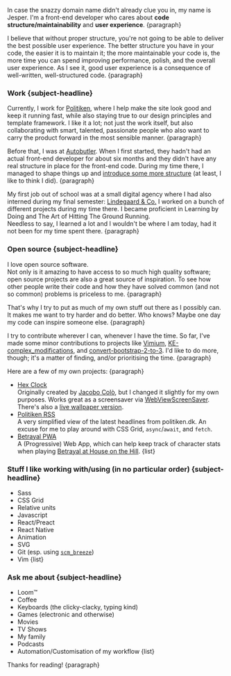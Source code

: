 In case the snazzy domain name didn't already clue you in, my name is Jesper. I'm a front-end developer who cares about **code structure/maintainability** and **user experience**. {paragraph}

I believe that without proper structure, you're not going to be able to deliver the best possible user experience. The better structure you have in your code, the easier it is to maintain it; the more maintainable your code is, the more time you can spend improving performance, polish, and the overall user experience. As I see it, good user experience is a consequence of well-written, well-structured code. {paragraph}

### Work {subject-headline}

Currently, I work for [Politiken](//pol.dk), where I help make the site look good and keep it running fast, while also staying true to our design principles and template framework. I like it a lot; not just the work itself, but also collaborating with smart, talented, passionate people who also want to carry the product forward in the most sensible manner. {paragraph}

Before that, I was at [Autobutler](//autobutler.dk). When I first started, they hadn't had an actual front-end developer for about six months and they didn't have any real structure in place for the front-end code. During my time there, I managed to shape things up and [introduce some more structure](//autobutler.dk/design)
(at least, I like to think I did). {paragraph}

My first job out of school was at a small digital agency where I had also interned during my final semester: [Lindegaard & Co.](//lindegaard.dk)
I worked on a bunch of different projects during my time there. I became proficient in Learning by Doing and The Art of Hitting The Ground Running.  
Needless to say, I learned a lot and I wouldn't be where I am today, had it not been for my time spent there. {paragraph}

### Open source {subject-headline}

I love open source software.  
Not only is it amazing to have access to so much high quality software; open source projects are also a great source of inspiration. To see how other people write their code and how they have solved common (and not so common) problems is priceless to me. {paragraph}

That's why I try to put as much of my own stuff out there as I possibly can. It makes me want to try harder and do better. Who knows? Maybe one day my code can inspire someone else. {paragraph}

I try to contribute wherever I can, whenever I have the time. So far, I've made some minor contributions to projects like [Vimium](//github.com/philc/vimium), [KE-complex_modifications](//github.com/pqrs-org/KE-complex_modifications), and [convert-bootstrap-2-to-3](//github.com/natecavanaugh/convert-bootstrap-2-to-3). I'd like to do more, though; it's a matter of finding, and/or prioritising the time. {paragraph}

Here are a few of my own projects: {paragraph}

* [Hex Clock](//github.com/bingocaller/hex-clock)  
Originally created by [Jacobo Colò](//jacopocolo.com/hexclock/), but I changed it slightly for my own purposes. Works great as a screensaver via [WebViewScreenSaver](//github.com/liquidx/webviewscreensaver). There's also a [live wallpaper version](//github.com/bingocaller/hex_clock_wallpaper).
* [Politiken RSS](//github.com/bingocaller/pol-rss)  
A very simplified view of the latest headlines from politiken.dk. An excuse for me to play around with CSS Grid, `async`/`await`, and `fetch`.
* [Betrayal PWA](//github.com/bingocaller/betrayal-pwa)  
A (Progressive) Web App, which can help keep track of character stats when playing [Betrayal at House on the Hill](//en.wikipedia.org/wiki/Betrayal_at_House_on_the_Hill).
{list}

### Stuff I like working with/using (in no particular order) {subject-headline}

* Sass
* CSS Grid
* Relative units
* Javascript
* React/Preact
* React Native
* Animation
* SVG
* Git (esp. using [`scm_breeze`](//github.com/scmbreeze/scm_breeze))
* Vim
{list}

### Ask me about {subject-headline}

* Loom™
* Coffee
* Keyboards (the clicky-clacky, typing kind)
* Games (electronic and otherwise)
* Movies
* TV Shows
* My family
* Podcasts
* Automation/&shy;Customisation of my workflow
{list}

Thanks for reading! {paragraph}
